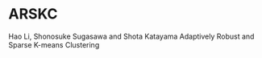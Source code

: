 # ARSKC
Hao Li, Shonosuke Sugasawa and Shota Katayama Adaptively Robust and Sparse K-means Clustering

